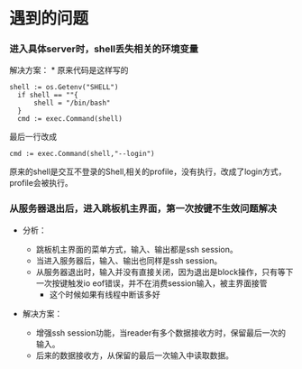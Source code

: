 # 遇到的问题

### 进入具体server时，shell丢失相关的环境变量
解决方案：
    * 原来代码是这样写的 
  ```
  shell := os.Getenv("SHELL")
	if shell == ""{
		shell = "/bin/bash"
	}
	cmd := exec.Command(shell)
  ```
  最后一行改成
  
  ```
  cmd := exec.Command(shell,"--login")
  ```

  原来的shell是交互不登录的Shell,相关的profile，没有执行，改成了login方式，profile会被执行。 

### 从服务器退出后，进入跳板机主界面，第一次按键不生效问题解决

* 分析：
    * 跳板机主界面的菜单方式，输入、输出都是ssh session。
    * 当进入服务器后，输入、输出也同样是ssh session。
    * 从服务器退出时，输入并没有直接关闭，因为退出是block操作，只有等下一次按键触发io eof错误，并不在消费session输入，被主界面接管
        * 这个时候如果有线程中断该多好

* 解决方案：
    * 增强ssh session功能，当reader有多个数据接收方时，保留最后一次的输入。
    * 后来的数据接收方，从保留的最后一次输入中读取数据。


